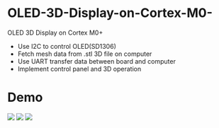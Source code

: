 # OLED-3D-Display-on-Cortex-M0-
OLED 3D Display on Cortex M0+
* Use I2C to control OLED(SD1306)
* Fetch mesh data from .stl 3D file on computer
* Use UART transfer data between board and computer
* Implement control panel and 3D operation
# Demo
![](OLED-3D-Display-on-Cortex-M0-\ARM_oled.gif)
![](OLED-3D-Display-on-Cortex-M0-\oled_example.gif)
![](OLED-3D-Display-on-Cortex-M0-\demo.png)